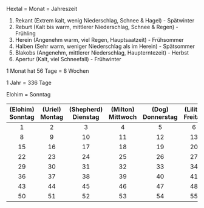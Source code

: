 Hextal = Monat = Jahreszeit

1. Rekant (Extrem kalt, wenig Niederschlag, Schnee & Hagel) - Spätwinter 
2. Reburt (Kalt bis warm, mittlerer Niederschlag, Schnee & Regen) - Frühling 
3. Herein (Angenehm warm, viel Regen, Hauptsaatzeit) - Frühsommer
4. Halben (Sehr warm, weniger Niederschlag als im Herein) - Spätsommer 
5. Blakobs (Angenehm, mittlerer Niederschlag, Haupterntezeit) - Herbst
6. Apertur (Kalt, viel Schneefall) - Frühwinter 

1 Monat hat 56 Tage = 8 Wochen

1 Jahr = 336 Tage

Elohim = Sonntag

  


| (Elohim)<br>Sonntag | (Uriel)<br>Montag | (Shepherd)<br>Dienstag | (Milton)<br>Mittwoch | (Dog)<br>Donnerstag | (Lilith)<br>Freitag | (Samsara)<br>Samstag |
| :-----------------: | :---------------: | :--------------------: | :------------------: | :-----------------: | :-----------------: | :------------------: |
|          1          |         2         |           3            |          4           |          5          |          6          |          7           |
|          8          |         9         |           10           |          11          |         12          |         13          |          14          |
|         15          |        16         |           17           |          18          |         19          |         20          |          21          |
|         22          |        23         |           24           |          25          |         26          |         27          |          28          |
|         29          |        30         |           31           |          32          |         33          |         34          |          35          |
|         36          |        37         |           38           |          39          |         40          |         41          |          42          |
|         43          |        44         |           45           |          46          |         47          |         48          |          49          |
|         50          |        51         |           52           |          53          |         54          |         55          |          56          |
